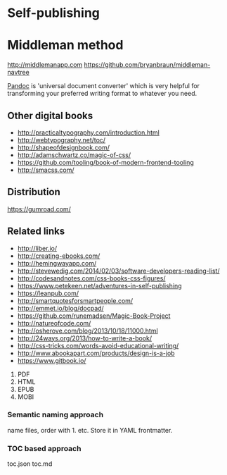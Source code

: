 # Self-publishing

# Middleman method

http://middlemanapp.com
https://github.com/bryanbraun/middleman-navtree

[Pandoc](http://johnmacfarlane.net/pandoc/) is 'universal document converter' which is very helpful for transforming your preferred writing format to whatever you need.

## Other digital books

- http://practicaltypography.com/introduction.html
- http://webtypography.net/toc/
- http://shapeofdesignbook.com/
- http://adamschwartz.co/magic-of-css/
- https://github.com/tooling/book-of-modern-frontend-tooling
- http://smacss.com/

## Distribution

https://gumroad.com/

## Related links

- http://liber.io/
- http://creating-ebooks.com/
- http://hemingwayapp.com/
- http://stevewedig.com/2014/02/03/software-developers-reading-list/
- http://codesandnotes.com/css-books-css-figures/
- https://www.petekeen.net/adventures-in-self-publishing
- https://leanpub.com/
- http://smartquotesforsmartpeople.com/
- http://emmet.io/blog/docpad/
- https://github.com/runemadsen/Magic-Book-Project
- http://natureofcode.com/
- http://osherove.com/blog/2013/10/18/11000.html
- http://24ways.org/2013/how-to-write-a-book/
- http://css-tricks.com/words-avoid-educational-writing/
- http://www.abookapart.com/products/design-is-a-job
- https://www.gitbook.io/

1. PDF
2. HTML
3. EPUB
4. MOBI

### Semantic naming approach
name files, order with 1. etc. Store it in YAML frontmatter.

### TOC based approach
toc.json toc.md
